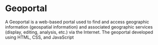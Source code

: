 # Geoportal
A Geoportal is a web-based portal used to find and access geographic information (geospatial information) and associated geographic services (display, editing, analysis, etc.) via the Internet. The geoportal developed using HTML, CSS, and JavaScript
